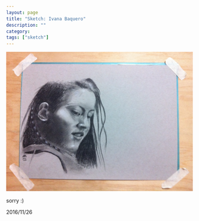 ```yaml
---
layout: page
title: "Sketch: Ivana Baquero"
description: ""
category:
tags: ["sketch"]
---
```


![Ivana Baquero](/assets/images/pencil-sketch-0099.jpg)

sorry :)

2016/11/26

